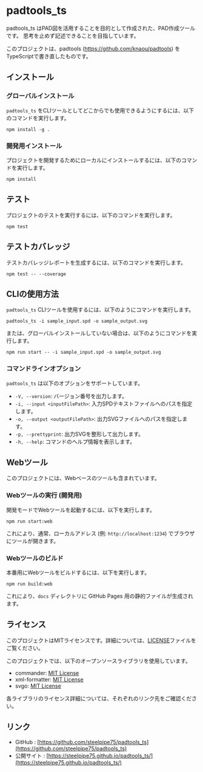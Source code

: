 # padtools_ts

padtools_ts はPAD図を活用することを目的として作成された、PAD作成ツールです。 思考を止めず記述できることを目指しています。

このプロジェクトは、padtools (https://github.com/knaou/padtools) をTypeScriptで書き直したものです。

## インストール

### グローバルインストール

`padtools_ts` をCLIツールとしてどこからでも使用できるようにするには、以下のコマンドを実行します。

```shell
npm install -g .
```

### 開発用インストール

プロジェクトを開発するためにローカルにインストールするには、以下のコマンドを実行します。

```shell
npm install
```

## テスト

プロジェクトのテストを実行するには、以下のコマンドを実行します。

```shell
npm test
```

## テストカバレッジ

テストカバレッジレポートを生成するには、以下のコマンドを実行します。

```shell
npm test -- --coverage
```

## CLIの使用方法

`padtools_ts` CLIツールを使用するには、以下のようにコマンドを実行します。

```shell
padtools_ts -i sample_input.spd -o sample_output.svg
```

または、グローバルインストールしていない場合は、以下のようにコマンドを実行します。

```shell
npm run start -- -i sample_input.spd -o sample_output.svg
```

### コマンドラインオプション

`padtools_ts` は以下のオプションをサポートしています。

*   `-V, --version`: バージョン番号を出力します。
*   `-i, --input <inputFilePath>`: 入力SPDテキストファイルへのパスを指定します。
*   `-o, --output <outputFilePath>`: 出力SVGファイルへのパスを指定します。
*   `-p, --prettyprint`: 出力SVGを整形して出力します。
*   `-h, --help`: コマンドのヘルプ情報を表示します。

## Webツール

このプロジェクトには、Webベースのツールも含まれています。

### Webツールの実行 (開発用)

開発モードでWebツールを起動するには、以下を実行します。

```shell
npm run start:web
```

これにより、通常、ローカルアドレス (例: `http://localhost:1234`) でブラウザにツールが開きます。

### Webツールのビルド

本番用にWebツールをビルドするには、以下を実行します。

```shell
npm run build:web
```

これにより、`docs` ディレクトリに GitHub Pages 用の静的ファイルが生成されます。

## ライセンス

このプロジェクトはMITライセンスです。詳細については、[LICENSE](LICENSE)ファイルをご覧ください。

このプロジェクトでは、以下のオープンソースライブラリを使用しています。

-   commander: [MIT License](https://github.com/tj/commander.js/blob/master/LICENSE)
-   xml-formatter: [MIT License](https://github.com/chrisbottin/xml-formatter/blob/master/LICENSE)
-   svgo: [MIT License](https://github.com/svg/svgo/blob/main/LICENSE)

各ライブラリのライセンス詳細については、それぞれのリンク先をご確認ください。

## リンク

- GitHub : [https://github.com/steelpipe75/padtools_ts](https://github.com/steelpipe75/padtools_ts)
- 公開サイト : [https://steelpipe75.github.io/padtools_ts/](https://steelpipe75.github.io/padtools_ts/)
